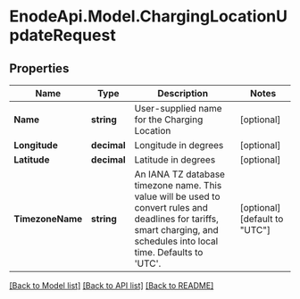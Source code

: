 # EnodeApi.Model.ChargingLocationUpdateRequest

## Properties

Name | Type | Description | Notes
------------ | ------------- | ------------- | -------------
**Name** | **string** | User-supplied name for the Charging Location | [optional] 
**Longitude** | **decimal** | Longitude in degrees | [optional] 
**Latitude** | **decimal** | Latitude in degrees | [optional] 
**TimezoneName** | **string** | An IANA TZ database timezone name. This value will be used to convert rules and deadlines for tariffs, smart charging, and schedules into local time. Defaults to &#39;UTC&#39;. | [optional] [default to "UTC"]

[[Back to Model list]](../README.md#documentation-for-models) [[Back to API list]](../README.md#documentation-for-api-endpoints) [[Back to README]](../README.md)

